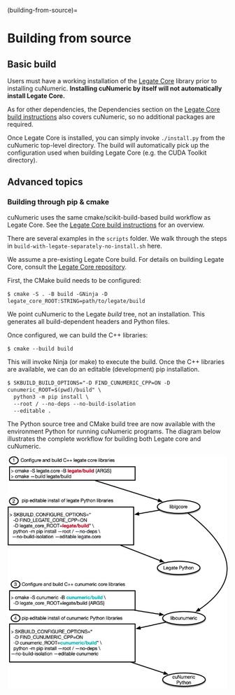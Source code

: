 <!--
Copyright 2021-2022 NVIDIA Corporation

Licensed under the Apache License, Version 2.0 (the "License");
you may not use this file except in compliance with the License.
You may obtain a copy of the License at

    http://www.apache.org/licenses/LICENSE-2.0

Unless required by applicable law or agreed to in writing, software
distributed under the License is distributed on an "AS IS" BASIS,
WITHOUT WARRANTIES OR CONDITIONS OF ANY KIND, either express or implied.
See the License for the specific language governing permissions and
limitations under the License.

-->

(building-from-source)=
# Building from source

## Basic build

Users must have a working installation of the
[Legate Core](https://github.com/nv-legate/legate.core)
library prior to installing cuNumeric. **Installing cuNumeric by itself will not
automatically install Legate Core.**

As for other dependencies, the Dependencies section on the
[Legate Core build instructions](https://github.com/nv-legate/legate.core/blob/HEAD/BUILD.md)
also covers cuNumeric, so no additional packages are required.

Once Legate Core is installed, you can simply invoke `./install.py` from the
cuNumeric top-level directory. The build will automatically pick up the
configuration used when building Legate Core (e.g. the CUDA Toolkit directory).

## Advanced topics

### Building through pip & cmake

cuNumeric uses the same cmake/scikit-build-based build workflow as Legate Core.
See the
[Legate Core build instructions](https://github.com/nv-legate/legate.core/blob/HEAD/BUILD.md)
for an overview.

There are several examples in the `scripts` folder. We walk through the steps in
`build-with-legate-separately-no-install.sh` here.

We assume a pre-existing Legate Core build. For details on building Legate Core,
consult the [Legate Core repository](https://github.com/nv-legate/legate.core).

First, the CMake build needs to be configured:

```
$ cmake -S . -B build -GNinja -D legate_core_ROOT:STRING=path/to/legate/build
```

We point cuNumeric to the Legate *build* tree, not an installation.
This generates all build-dependent headers and Python files.

Once configured, we can build the C++ libraries:

```
$ cmake --build build
```

This will invoke Ninja (or make) to execute the build.
Once the C++ libraries are available, we can do an editable (development) pip installation.

```
$ SKBUILD_BUILD_OPTIONS="-D FIND_CUNUMERIC_CPP=ON -D cunumeric_ROOT=$(pwd)/build" \
  python3 -m pip install \
  --root / --no-deps --no-build-isolation
  --editable .
```

The Python source tree and CMake build tree are now available with the environment Python
for running cuNumeric programs. The diagram below illustrates the
complete workflow for building both Legate core and cuNumeric.

<img src="docs/figures/developer-build.png" alt="drawing" width="600"/>
